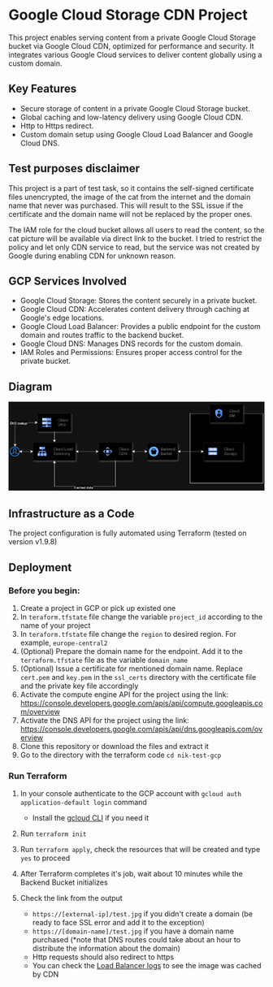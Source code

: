# Google Cloud Storage CDN Project

This project enables serving content from a private Google Cloud Storage bucket via Google Cloud CDN, optimized for performance and security. It integrates various Google Cloud services to deliver content globally using a custom domain.

## Key Features

- Secure storage of content in a private Google Cloud Storage bucket.
- Global caching and low-latency delivery using Google Cloud CDN.
- Http to Https redirect.
- Custom domain setup using Google Cloud Load Balancer and Google Cloud DNS.

## Test purposes disclaimer

This project is a part of test task, so it contains the self-signed certificate files unencrypted, the image of the cat from the internet and the domain name that never was purchased. This will result to the SSL issue if the certificate and the domain name will not be replaced by the proper ones.

The IAM role for the cloud bucket allows all users to read the content, so the cat picture will be available via direct link to the bucket. I tried to restrict the policy and let only CDN service to read, but the service was not created by Google during enabling CDN for unknown reason.
## GCP Services Involved

- Google Cloud Storage: Stores the content securely in a private bucket.
- Google Cloud CDN: Accelerates content delivery through caching at Google's edge locations. 
- Google Cloud Load Balancer: Provides a public endpoint for the custom domain and routes traffic to the backend bucket. 
- Google Cloud DNS: Manages DNS records for the custom domain. 
- IAM Roles and Permissions: Ensures proper access control for the private bucket.

## Diagram

![img.png](img.png)

## Infrastructure as a Code

The project configuration is fully automated using Terraform (tested on version v1.9.8)

## Deployment
### Before you begin:
1. Create a project in GCP or pick up existed one
2. In `teraform.tfstate` file change the variable `project_id` according to the name of your project
3. In `teraform.tfstate` file change the `region` to desired region. For example, `europe-central2`
4. (Optional) Prepare the domain name for the endpoint. Add it to the `terraform.tfstate` file as the variable `domain_name`
5. (Optional) Issue a certificate for mentioned domain name. Replace `cert.pem` and `key.pem` in the `ssl_certs` directory with the certificate file and the private key file accordingly
6. Activate the compute engine API for the project using the link: https://console.developers.google.com/apis/api/compute.googleapis.com/overview
7. Activate the DNS API for the project using the link: https://console.developers.google.com/apis/api/dns.googleapis.com/overview
8. Clone this repository or download the files and extract it
9. Go to the directory with the terraform code `cd nik-test-gcp`

### Run Terraform
1. In your console authenticate to the GCP account with `gcloud auth application-default login` command
   - Install the [gcloud CLI](https://cloud.google.com/sdk/docs/install) if you need it
2. Run `terraform init`
3. Run `terraform apply`, check the resources that will be created and type `yes` to proceed
4. After Terraform completes it's job, wait about 10 minutes while the Backend Bucket initializes
5. Check the link from the output

    - `https://[external-ip]/test.jpg` if you didn't create a domain (be ready to face SSL error and add it to the exception)
    - `https://[domain-name]/test.jpg` if you have a domain name purchased (*note that DNS routes could take about an hour to distribute the information about the domain)
    - Http requests should also redirect to https
    - You can check the [Load Balancer logs](https://console.cloud.google.com/logs?service=network.googleapis.com) to see the image was cached by CDN